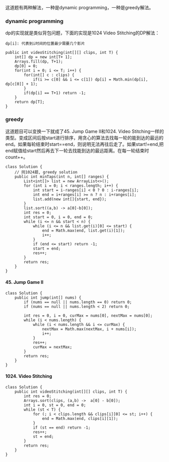 这道题有两种解法，一种是dynamic programming，一种是greedy解法。

### dynamic programming ###
dp的实现就是类似背包问题，下面的实现是1024 Video Stitching的DP解法：

```
dp[i]: 代表到i时间的位置最少需要几个影片

public int videoStitching(int[][] clips, int T) {
    int[] dp = new int[T+ 1];
    Arrays.fill(dp, T+1);
    dp[0] = 0;
    for(int i = 0; i <= T; i++) {
        for(int[] c : clips) {
            if(i >= c[0] && i <= c[1]) dp[i] = Math.min(dp[i], dp[c[0]] + 1);
        }
        if(dp[i] == T+1) return -1;
    }
    return dp[T];
}
```


### greedy ###
这道题目可以变换一下就成了45. Jump Game II和1024. Video Stitching一样的类型。变成区间后按start进行排序，用贪心的算法去找每一轮的能到达的最远的end。如果每轮结束时start==end，则说明无法再往后走了。如果start!=end,把end赋值给start然后再去下一轮去找能到达的最远距离。在每一轮结束时count++。

```
class Solution {
    // 同1024题, greedy solution
    public int minTaps(int n, int[] ranges) {
        List<int[]> list = new ArrayList<>();
        for (int i = 0; i < ranges.length; i++) {
            int start = i-ranges[i] < 0 ? 0 : i-ranges[i];
            int end = i+ranges[i] >= n ? n : i+ranges[i];
            list.add(new int[]{start, end});
        }
        list.sort((a,b) -> a[0]-b[0]);
        int res = 0;
        int start = 0, i = 0, end = 0;
        while (i <= n && start < n) {
            while (i <= n && list.get(i)[0] <= start) {
                end = Math.max(end, list.get(i)[1]);
                i++;
            }
            if (end <= start) return -1;
            start = end;
            res++;
        }
        return res;
    }
}
```
#### 45. Jump Game II
```
class Solution {
    public int jump(int[] nums) {
        if (nums == null || nums.length == 0) return 0;
        if (nums == null || nums.length < 2) return 0;
        
        int res = 0, i = 0, curMax = nums[0], nextMax = nums[0];
        while (i < nums.length) {
            while (i < nums.length && i <= curMax) {
                nextMax = Math.max(nextMax, i + nums[i]);
                i++;
            }
            res++;
            curMax = nextMax;
        }
        return res;
    }
}
```
#### 1024. Video Stitching
```
class Solution {
    public int videoStitching(int[][] clips, int T) {
        int res = 0;
        Arrays.sort(clips, (a,b) ->  a[0] - b[0]);
        int i = 0, st = 0, end = 0;
        while (st < T) {
            for (; i < clips.length && clips[i][0] <= st; i++) {
                end = Math.max(end, clips[i][1]);
            }
            if (st == end) return -1;
            res++;
            st = end;
        }
        return res;
    }
}
```
